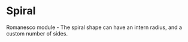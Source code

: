 # Spiral
Romanesco module - The spiral shape can have an intern radius, and a custom number of sides.
